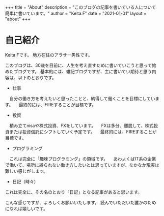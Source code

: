 +++
title = "About"
description = "このブログの記事を書いている人について簡単に書いています。"
author = "Keita.F"
date = "2021-01-01"
layout = "about"
+++

# 自己紹介

Keita.Fです。
地方在住のアラサー男性です。

このブログは、30歳を目前に、人生を考え直すために書いていこうと思って始めたブログです。
基本的には、雑記ブログですが、主に書いてい期待と思う内容は、以下のとおりです。

- 仕事

　自分の働き方を考えたいと思ったことと、納得して働くことを目標にしています。
　最終的には、FIREすることが目標です。

- 投資

　積み立てnisaや株式投資、FXをしています。
　FXは多分、離脱して、株式投資または投資信託にシフトしていく予定です。
　最終的には、FIREすることが目標です。

- プログラミング

　これは完全に「趣味プログラミング」の領域です。
　あわよくばIT系の企業で働いて、場所に縛られない働き方したいとは思っていますが、なかなか現実は難しい感じがします。

- 日記（時々）

これは完全に、その名のとおり「日記」となる記事があると思います。

こんな感じですが、よろしくお願いいたします。
読んでいただいた誰かのためになれば嬉しいです。
